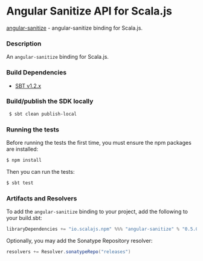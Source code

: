Angular Sanitize API for Scala.js
================================
[angular-sanitize](https://www.npmjs.com/package/angular-sanitize) - angular-sanitize binding for Scala.js.

### Description

An `angular-sanitize` binding for Scala.js.

### Build Dependencies

* [SBT v1.2.x](http://www.scala-sbt.org/download.html)

### Build/publish the SDK locally

```bash
 $ sbt clean publish-local
```

### Running the tests

Before running the tests the first time, you must ensure the npm packages are installed:

```bash
$ npm install
```

Then you can run the tests:

```bash
$ sbt test
```

### Artifacts and Resolvers

To add the `angular-sanitize` binding to your project, add the following to your build.sbt:  

```sbt
libraryDependencies += "io.scalajs.npm" %%% "angular-sanitize" % "0.5.0"
```

Optionally, you may add the Sonatype Repository resolver:

```sbt   
resolvers += Resolver.sonatypeRepo("releases") 
```